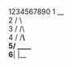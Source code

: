  1234567890
1    __    
2   /  \   
3  / /\ \
4 / /__\ \
5/  ____  \
6__|    |__























